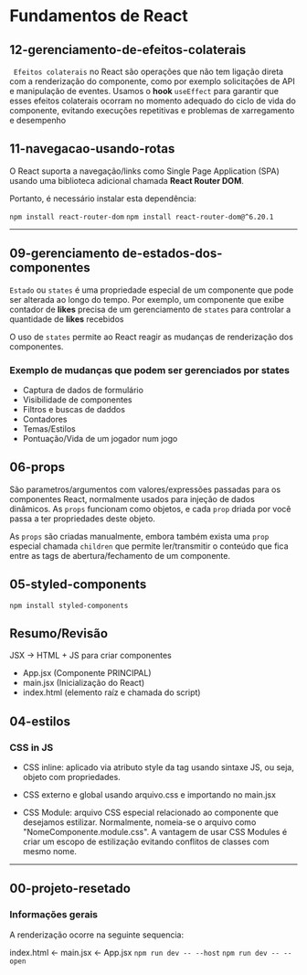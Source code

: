 # Fundamentos de React

## 12-gerenciamento-de-efeitos-colaterais

` Efeitos colaterais` no React são operações que não tem ligação direta com a renderização do componente, como por exemplo solicitações de API e manipulação de eventes. Usamos o **hook** `useEffect` para garantir que esses efeitos colaterais ocorram no momento adequado do ciclo de vida do componente, evitando execuções repetitivas e problemas de xarregamento e desempenho

## 11-navegacao-usando-rotas

O React suporta a navegação/links como Single Page Application (SPA) usando uma biblioteca adicional chamada **React Router DOM**.

Portanto, é necessário instalar esta dependência:

`npm install react-router-dom`
`npm install react-router-dom@^6.20.1`

---

## 09-gerenciamento de-estados-dos-componentes

`Estado` ou `states` é uma propriedade especial de um componente que pode ser alterada ao longo do tempo. Por exemplo, um componente que exibe contador de **likes** precisa de um gerenciamento de `states` para controlar a quantidade de **likes** recebidos

O uso de `states` permite ao React reagir as mudanças de renderização dos componentes.

### Exemplo de mudanças que podem ser gerenciados por states

- Captura de dados de formulário
- Visibilidade de componentes
- Filtros e buscas de daddos
- Contadores
- Temas/Estilos
- Pontuação/Vida de um jogador num jogo

## 06-props

São parametros/argumentos com valores/expressões passadas para os componentes React, normalmente usados para injeção de dados dinâmicos. As `props` funcionam como objetos, e cada `prop` driada por você passa a ter propriedades deste objeto.

As `props` são criadas manualmente, embora também exista uma `prop` especial chamada `children` que permite ler/transmitir o conteúdo que fica entre as tags de abertura/fechamento de um componente.

## 05-styled-components

`npm install styled-components`

## Resumo/Revisão

JSX -> HTML + JS para criar componentes

- App.jsx (Componente PRINCIPAL)
- main.jsx (Inicialização do React)
- index.html (elemento raíz e chamada do script)

## 04-estilos

### CSS in JS

- CSS inline: aplicado via atributo style da tag usando sintaxe JS, ou seja, objeto com propriedades.

- CSS externo e global usando arquivo.css e importando no main.jsx

- CSS Module: arquivo CSS especial relacionado ao componente que desejamos estilizar. Normalmente, nomeia-se o arquivo como "NomeComponente.module.css". A vantagem de usar CSS Modules é criar um escopo de estilização evitando conflitos de classes com mesmo nome.

---

## 00-projeto-resetado

### Informações gerais

A renderização ocorre na seguinte sequencia:

index.html <- main.jsx <- App.jsx
`npm run dev -- --host`
`npm run dev -- --open`
